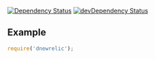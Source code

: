 [![Dependency Status](https://david-dm.org/dnode/dnewrelic.svg)](https://david-dm.org/dnode/dnewrelic)
[![devDependency Status](https://david-dm.org/dnode/dnewrelic/dev-status.svg)](https://david-dm.org/dnode/dnewrelic#info=devDependencies)

## Example
```javascript
require('dnewrelic');
```
